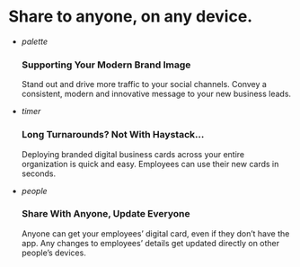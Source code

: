 # Share to anyone, on any device.

-   <i class="material-icons">palette</i>

    ### Supporting Your Modern Brand Image

    Stand out and drive more traffic to your social channels. Convey a consistent, modern and innovative message to your new business leads.


-   <i class="material-icons">timer</i>
    
    ### Long Turnarounds? Not With Haystack...

    Deploying branded digital business cards across your entire organization is quick and easy. Employees can use their new cards in seconds.


-   <i class="material-icons">people</i>

    ### Share With Anyone, Update Everyone

    Anyone can get your employees’ digital card, even if they don’t have the app. Any changes to employees’ details get updated directly on other people’s devices.